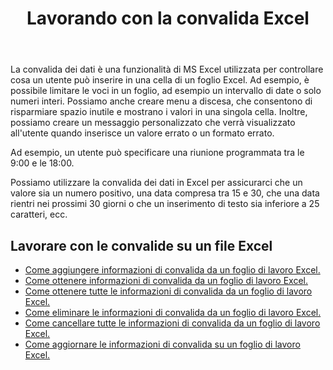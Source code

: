 ﻿---
title: Lavorando con la convalida Excel
second_title: Aspose.Cells Cloud Documen
linktitle: Validazione
type: docs
url: /it/validations/
keywords: Working with validations on an Excel file
description: Aspose.Cells Cloud REST API supporta l'utilizzo di convalide su un file Excel. L'SDK supporta diversi linguaggi di sviluppo, tra cui Android, C#, Go, Java, NodeJS, Perl, PHP, Python, Ruby e Swift.
weight: 100
kwords: Excel, Office Cloud, REST API, Foglio di calcolo, PDF, CSV, Json, Markdown, Convalide
---
La convalida dei dati è una funzionalità di MS Excel utilizzata per controllare cosa un utente può inserire in una cella di un foglio Excel. Ad esempio, è possibile limitare le voci in un foglio, ad esempio un intervallo di date o solo numeri interi. Possiamo anche creare menu a discesa, che consentono di risparmiare spazio inutile e mostrano i valori in una singola cella. Inoltre, possiamo creare un messaggio personalizzato che verrà visualizzato all'utente quando inserisce un valore errato o un formato errato.

Ad esempio, un utente può specificare una riunione programmata tra le 9:00 e le 18:00.

Possiamo utilizzare la convalida dei dati in Excel per assicurarci che un valore sia un numero positivo, una data compresa tra 15 e 30, che una data rientri nei prossimi 30 giorni o che un inserimento di testo sia inferiore a 25 caratteri, ecc.

## Lavorare con le convalide su un file Excel

- [Come aggiungere informazioni di convalida da un foglio di lavoro Excel.](/cells/it/validations/delete/)
- [Come ottenere informazioni di convalida da un foglio di lavoro Excel.](/cells/it/validations/get/)
- [Come ottenere tutte le informazioni di convalida da un foglio di lavoro Excel.](/cells/it/validations/get-all/)
- [Come eliminare le informazioni di convalida da un foglio di lavoro Excel.](/cells/it/validations/delete/)
- [Come cancellare tutte le informazioni di convalida da un foglio di lavoro Excel.](/cells/it/validations/clear/)
- [Come aggiornare le informazioni di convalida su un foglio di lavoro Excel.](/cells/it/validations/update/)
